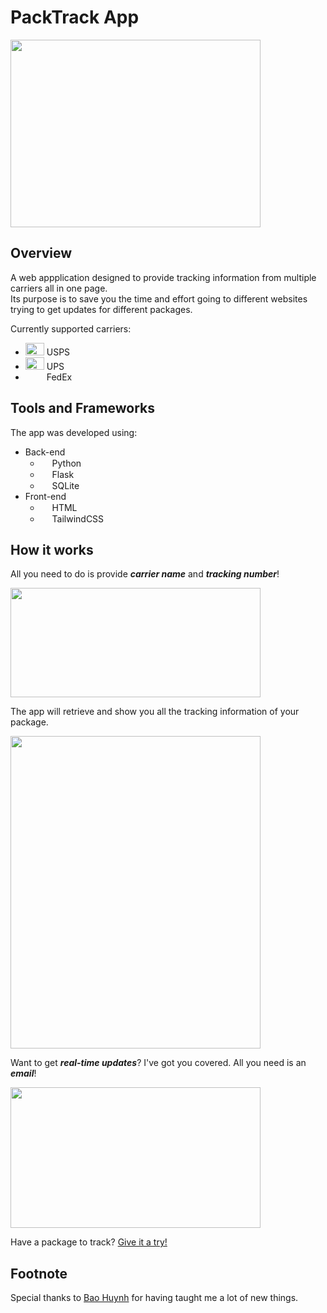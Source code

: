 # PackTrack App


<img src="https://i.imgur.com/8DDFgsL.gif" width="400" height="300">

## Overview
A web appplication designed to provide tracking information from multiple carriers all in one page.  
Its purpose is to save you the time and effort going to different websites trying to get updates for different packages.

Currently supported carriers:
- <img src="https://images.law.com/image/EM/USPS%20Logo-Article-201401091108.jpg" width="30" height="20"> USPS
- <img src="https://brandpalettes.com/wp-content/uploads/2021/06/united-parcel-service-ups-color-codes.svg" width="30" height="20"> UPS
- <img src="https://logos-download.com/wp-content/uploads/2016/06/FedEx_logo_orange-purple.png" width="30" height="10"> FedEx

## Tools and Frameworks

The app was developed using: 
- Back-end
  - <img src="https://upload.wikimedia.org/wikipedia/commons/c/c3/Python-logo-notext.svg" width="15" height="15"> Python
  - <img src="https://www.kindpng.com/picc/m/188-1882416_flask-python-logo-hd-png-download.png" width="15" height="15"> Flask
  - <img src="https://upload.wikimedia.org/wikipedia/commons/9/97/Sqlite-square-icon.svg" width="15" height="15"> SQLite
- Front-end
  - <img src="https://upload.wikimedia.org/wikipedia/commons/6/61/HTML5_logo_and_wordmark.svg" width="15" height="15"> HTML
  - <img src="https://scontent.fluk1-1.fna.fbcdn.net/v/t1.6435-9/90730619_103873424601065_2482667104847790080_n.jpg?_nc_cat=109&ccb=1-7&_nc_sid=09cbfe&_nc_ohc=6gnCYlMUO-cAX8NoU5I&_nc_ht=scontent.fluk1-1.fna&oh=00_AT-RlEly3YpbKS-sER1fqh7T1D3AcV5_OWUHy25HWr6jUA&oe=62C4AF17" width="15" height="15"> TailwindCSS

## How it works

All you need to do is provide ***carrier name*** and ***tracking number***!

<img src="https://i.imgur.com/ziUKEfB.png" width="400" height="175">

The app will retrieve and show you all the tracking information of your package.

<img src="https://i.imgur.com/irv8lgV.png" width="400" height="500">


Want to get ***real-time updates***? I've got you covered. All you need is an ***email***! 

<img src="https://i.imgur.com/kxzKfZA.png" width="400" height="225">


Have a package to track? [Give it a try!](https://chrispham-packtrack.herokuapp.com)



## Footnote
Special thanks to [Bao Huynh](https://github.com/bhuynhdev) for having taught me a lot of new things.
